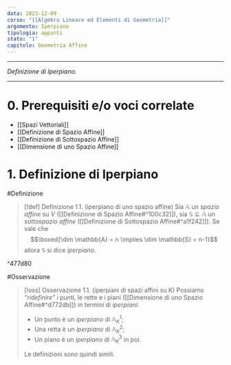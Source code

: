 ```yaml
---
data: 2023-12-09
corso: "[[Algebra Lineare ed Elementi di Geometria]]"
argomento: Iperpiano
tipologia: appunti
stato: "1"
capitolo: Geometria Affine
---
```

- - -
*Definizione di Iperpiano.*
- - -
# 0. Prerequisiti e/o voci correlate
- [[Spazi Vettoriali]]
- [[Definizione di Spazio Affine]]
- [[Definizione di Sottospazio Affine]]
- [[Dimensione di uno Spazio Affine]]
# 1. Definizione di Iperpiano
#Definizione 
> [!def] Definizione 1.1. (iperpiano di uno spazio affine)
> Sia $\mathbb{A}$ un *spazio affine* su $V$ ([[Definizione di Spazio Affine#^100c32]]), sia $\mathbb{S} \subseteq \mathbb{A}$ un *sottospazio affine* ([[Definizione di Sottospazio Affine#^a1f242]]).
> Se vale che
> $$\boxed{\dim \mathbb{A} = n \implies \dim \mathbb{S} = n-1}$$
> allora $\mathbb{S}$ si dice *iperpiano*.

^477d80

#Osservazione 
> [!oss] Osservazione 1.1. (iperpiani di spazi affini su K)
> Possiamo *"ridefinire"* i punti, le rette e i piani ([[Dimensione di uno Spazio Affine#^d772db]]) in termini di *iperpiani*:
> - Un punto è un *iperpiano* di $\mathbb{A}^1_K$;
> - Una retta è un *iperpiano* di $\mathbb{A}^2_K$;
> - Un piano è un *iperpiano* di  $\mathbb{A}^3_K$ in poi.
> 
> Le definizioni sono quindi simili.
